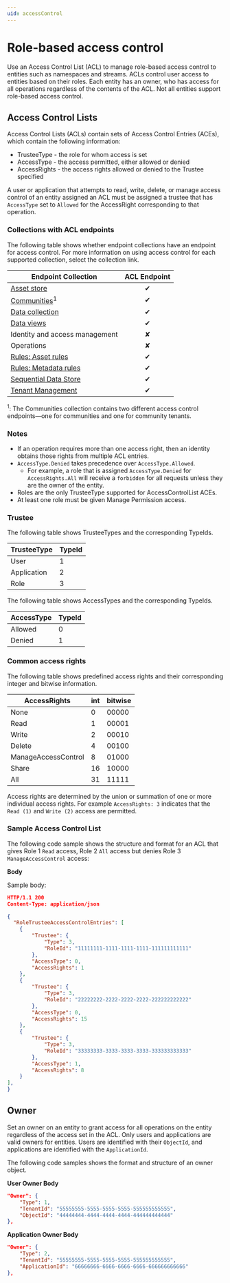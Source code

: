 ```yaml
---
uid: accessControl
---
```


# Role-based access control

Use an Access Control List (ACL) to manage role-based access control to entities such as namespaces and streams. ACLs control user access to entities based on their roles. Each entity has an owner, who has access for all operations regardless of the contents of the ACL. Not all entities support role-based access control.  <!--Angela Flores 6/23/21 We should not talk about unreleased functionality or future functionality in the end-user documentation. Original text "Not all entities in the OCS system support role-based access control at this time, but the list will quickly grow and currently includes Namespaces and several unreleased entities." We should list all the entities that do support an ACL. How does access work for entities that don't support an ACL? -->

## Access Control Lists

Access Control Lists (ACLs) contain sets of Access Control Entries (ACEs), which contain the following information:

- TrusteeType - the role for whom access is set 
- AccessType - the access permitted, either allowed or denied
- AccessRights - the access rights allowed or denied to the Trustee specified 

A user or application that attempts to read, write, delete, or manage access control of an entity assigned an ACL must be assigned a trustee that has `AccessType` set to `Allowed` for the AccessRight corresponding to that operation.

### Collections with ACL endpoints

The following table shows whether endpoint collections have an endpoint for access control. For more information on using access control for each supported collection, select the collection link.

| Endpoint Collection | ACL Endpoint |
|--|:--:|
| [Asset store](xref:assets-access-control-list) | &#10004; |
| [Communities](../../api-reference/identity/community-tenant-collection-acls.md)<sup>1</sup> | &#10004; |
| [Data collection](xref:omf-ingress-access-control) | &#10004; |
| [Data views](xref:DataViewsAccessControlAPI) | &#10004; |
| Identity and access management | ✘ |
| Operations | ✘ |
| [Rules: Asset rules](xref:assets-access-control-list) | &#10004; |
| [Rules: Metadata rules](xref:metadata-access-control-list) | &#10004; |
| [Sequential Data Store](xref:sds-access-control-list) | &#10004; |
| [Tenant Management](xref:tenant-root-access-control) | &#10004; |

<sup>1</sup>: The Communities collection contains two different access control endpoints—one for communities and one for community tenants.

### Notes

- If an operation requires more than one access right, then an identity obtains those rights from multiple ACL entries.
- `AccessType.Denied` takes precedence over `AccessType.Allowed`.
  - For example, a role that is assigned `AccessType.Denied` for `AccessRights.All` will receive a `forbidden` for all  requests unless they are the owner of the entity.
- Roles are the only TrusteeType supported for AccessControlList ACEs.
- At least one role must be given Manage Permission access.

### Trustee

The following table shows TrusteeTypes and the corresponding TypeIds.

| TrusteeType           | TypeId |
|-----------------------|--------|
| User                  | 1      |
| Application           | 2      |
| Role                  | 3      |

The following table shows AccessTypes and the corresponding TypeIds.

| AccessType            | TypeId |
|-----------------------|--------|
| Allowed               | 0      |
| Denied                | 1      |

### Common access rights
The following table shows predefined access rights and their corresponding integer and bitwise information.

| AccessRights          | int  | bitwise |
|-----------------------|------|---------|
| None                  | 0    |   00000 |
| Read                  | 1    |   00001 |
| Write                 | 2    |   00010 |
| Delete                | 4    |   00100 |
| ManageAccessControl   | 8    |   01000 |
| Share                 | 16   |   10000 |
| All                   | 31   |   11111 |

Access rights are determined by the union or summation of one or more individual access rights. For example `AccessRights: 3` indicates that the `Read (1)` and `Write (2)` access are permitted.

### Sample Access Control List

The following code sample shows the structure and format for an ACL that gives Role 1 `Read` access, Role 2 `All` access but denies Role 3 `ManageAccessControl` access:

**Body**

Sample  body:

```json
HTTP/1.1 200
Content-Type: application/json

{
  "RoleTrusteeAccessControlEntries": [
    {
    	"Trustee": {
    		"Type": 3,
    		"RoleId": "11111111-1111-1111-1111-111111111111"
    	},
    	"AccessType": 0,
    	"AccessRights": 1
    },
    {
		"Trustee": {
			"Type": 3,
    		"RoleId": "22222222-2222-2222-2222-222222222222"
    	},
    	"AccessType": 0,
    	"AccessRights": 15
    },
    {
		"Trustee": {
    		"Type": 3,
    		"RoleId": "33333333-3333-3333-3333-333333333333"
    	},
    	"AccessType": 1,
    	"AccessRights": 8
	}
],
}
```

## Owner

Set an owner on an entity to grant access for all operations on the entity regardless of the access set in the ACL. Only users and applications are valid owners for entities. Users are identified with their `ObjectId`, and applications are identified with the `ApplicationId`.

The following code samples shows the format and structure of an owner object.

**User Owner Body**

```json
"Owner": {
	"Type": 1,
	"TenantId": "55555555-5555-5555-5555-555555555555",
	"ObjectId": "44444444-4444-4444-4444-444444444444"
},
```

**Application Owner Body**

```json
"Owner": {
	"Type": 2,
	"TenantId": "55555555-5555-5555-5555-555555555555",
	"ApplicationId": "66666666-6666-6666-6666-666666666666"
},
```
